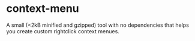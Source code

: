 # context-menu
A small (&lt;2kB minified and gzipped) tool with no dependencies that helps you create custom rightclick context menues.
